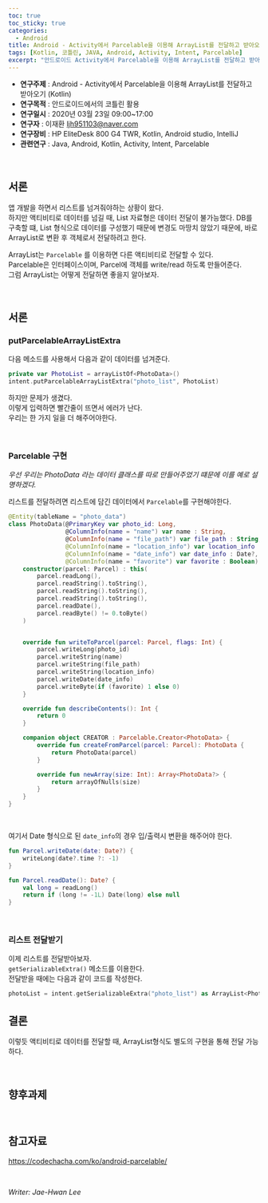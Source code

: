 ```yaml
---
toc: true
toc_sticky: true
categories:
  - Android
title: Android - Activity에서 Parcelable을 이용해 ArrayList를 전달하고 받아오기 (Kotlin)
tags: [Kotlin, 코틀린, JAVA, Android, Activity, Intent, Parcelable]
excerpt: "안드로이드 Activity에서 Parcelable을 이용해 ArrayList를 전달하고 받아오기"
---
```


* **연구주제** : Android - Activity에서 Parcelable을 이용해 ArrayList를 전달하고 받아오기 (Kotlin)
* **연구목적** : 안드로이드에서의 코틀린 활용
* **연구일시** : 2020년 03월 23일 09:00~17:00
* **연구자** : 이재환 <ljh951103@naver.com>
* **연구장비** : HP EliteDesk 800 G4 TWR, Kotlin, Android studio, IntelliJ
* **관련연구** : Java, Android, Kotlin, Activity, Intent, Parcelable

<br>

## 서론

앱 개발을 하면서 리스트를 넘겨줘야하는 상황이 왔다.  
하지만 액티비티로 데이터를 넘길 때, List 자료형은 데이터 전달이 불가능했다.
DB를 구축할 떄, List 형식으로 데이터를 구성했기 때문에 변경도 마땅치 않았기 때문에, 바로 ArrayList로 변환 후 객체로서 전달하려고 한다. 

ArrayList는 `Parcelable` 를 이용하면 다른 액티비티로 전달할 수 있다.  
Parcelable은 인터페이스이며, Parcel에 객체를 write/read 하도록 만들어준다.  
그럼 ArrayList는 어떻게 전달하면 좋을지 알아보자.

<br>

## 서론

### **putParcelableArrayListExtra**

다음 메소드를 사용해서 다음과 같이 데이터를 넘겨준다.

````kotlin
private var PhotoList = arrayListOf<PhotoData>()
intent.putParcelableArrayListExtra("photo_list", PhotoList)
````

하지만 문제가 생겼다.    
이렇게 입력하면 빨간줄이 뜨면서 에러가 난다.  
우리는 한 가지 일을 더 해주어야한다.

<br>

### **Parcelable 구현**

*우선 우리는 PhotoData 라는 데이터 클래스를 따로 만들어주었기 떄문에 이를 예로 설명하겠다.*

리스트를 전달하려면 리스트에 담긴 데이터에서 `Parcelable`를 구현해야한다.

````kotlin
@Entity(tableName = "photo_data")
class PhotoData(@PrimaryKey var photo_id: Long,
                @ColumnInfo(name = "name") var name : String,
                @ColumnInfo(name = "file_path") var file_path : String,
                @ColumnInfo(name = "location_info") var location_info : String?,
                @ColumnInfo(name = "date_info") var date_info : Date?,
                @ColumnInfo(name = "favorite") var favorite : Boolean): Parcelable {
    constructor(parcel: Parcel) : this(
        parcel.readLong(),
        parcel.readString().toString(),
        parcel.readString().toString(),
        parcel.readString().toString(),
        parcel.readDate(),
        parcel.readByte() != 0.toByte()
    )


    override fun writeToParcel(parcel: Parcel, flags: Int) {
        parcel.writeLong(photo_id)
        parcel.writeString(name)
        parcel.writeString(file_path)
        parcel.writeString(location_info)
        parcel.writeDate(date_info)
        parcel.writeByte(if (favorite) 1 else 0)
    }

    override fun describeContents(): Int {
        return 0
    }

    companion object CREATOR : Parcelable.Creator<PhotoData> {
        override fun createFromParcel(parcel: Parcel): PhotoData {
            return PhotoData(parcel)
        }

        override fun newArray(size: Int): Array<PhotoData?> {
            return arrayOfNulls(size)
        }
    }
}
````

<br>

여기서 Date 형식으로 된 `date_info`의 경우 입/출력시 변환을 해주어야 한다.

````kotlin
fun Parcel.writeDate(date: Date?) {
    writeLong(date?.time ?: -1)
}

fun Parcel.readDate(): Date? {
    val long = readLong()
    return if (long != -1L) Date(long) else null
}
````

<br>

### **리스트 전달받기**

이제 리스트를 전달받아보자.  
`getSerializableExtra()` 메소드를 이용한다.  
전달받을 때에는 다음과 같이 코드를 작성한다.

````kotlin
photoList = intent.getSerializableExtra("photo_list") as ArrayList<PhotoData>
````

## 결론

이렇듯 액티비티로 데이터를 전달할 때, ArrayList형식도 별도의 구현을 통해 전달 가능하다.

<br>

## 향후과제

<br>

## 참고자료

<https://codechacha.com/ko/android-parcelable/>

<br>

*Writer: Jae-Hwan Lee*
